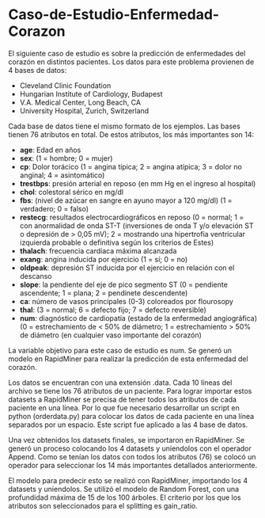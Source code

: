 # Caso-de-Estudio-Enfermedad-Corazon

El siguiente caso de estudio es sobre la predicción de enfermedades del corazón en distintos pacientes. Los datos para este problema provienen de 4 bases de datos:

<ul>
  <li>Cleveland Clinic Foundation</li>
  <li>Hungarian Institute of Cardiology, Budapest</li>
  <li>V.A. Medical Center, Long Beach, CA</li>
  <li>University Hospital, Zurich, Switzerland</li>
</ul>

Cada base de datos tiene el mismo formato de los ejemplos. Las bases tienen 76 atributos en total. De estos atributos, los más importantes son 14:

<ul>
  <li><b>age</b>: Edad en años</li>
  <li><b>sex</b>: (1 = hombre; 0 = mujer)</li>
  <li><b>cp</b>: Dolor torácico (1 = angina típica; 2 = angina atípica; 3 = dolor no anginal; 4 = asintomático)</li>
  <li><b>trestbps</b>: presión arterial en reposo (en mm Hg en el ingreso al hospital)</li>
  <li><b>chol</b>: colestoral sérico en mg/dl</li>
  <li><b>fbs</b>: (nivel de azúcar en sangre en ayuno mayor a 120 mg/dl) (1 = verdadero; 0 = falso)
  <li><b>restecg</b>: resultados electrocardiográficos en reposo (0 = normal; 1 = con anormalidad de onda ST-T (inversiones de onda T y/o elevación ST o depresión de > 0,05 mV); 2 = mostrando una hipertrofia ventricular izquierda probable o definitiva según los criterios de Estes)</li>
  <li><b>thalach</b>: frecuencia cardíaca máxima alcanzada</li>
  <li><b>exang</b>: angina inducida por ejercicio (1 = sí; 0 = no)</li>
  <li><b>oldpeak</b>: depresión ST inducida por el ejercicio en relación con el descanso</li>
  <li><b>slope</b>: la pendiente del eje de pico segmento ST (0 = pendiente ascendente; 1 = plana; 2 = pendinete descendente)</li>
  <li><b>ca</b>: número de vasos principales (0-3) coloreados por flourosopy</li>
  <li><b>thal</b>: (3 = normal; 6 = defecto fijo; 7 = defecto reversible)</li>
  <li><b>num</b>: diagnóstico de cardiopatía (estado de la enfermedad angiográfica) (0 = estrechamiento de < 50% de diámetro; 1 = estrechamiento > 50% de diámetro (en cualquier vaso importante del corazón)
</ul>

La variable objetivo para este caso de estudio es num. Se generó un modelo en RapidMiner para realizar la predicción de esta enfermedad del corazón.

Los datos se encuentran con una extensión .data. Cada 10 líneas del archivo se tiene los 76 atributos de un paciente. Para lograr importar estos datasets a RapidMiner se precisa de tener todos los atributos de cada paciente en una línea. Por lo que fue necesario desarrollar un script en python (orderdata.py) para colocar los datos de cada paciente en una línea separados por un espacio. Este script fue aplicado a las 4 base de datos.

Una vez obtenidos los datasets finales, se importaron en RapidMiner. Se generó un proceso colocando los 4 datasets y uniendolos con el operador Append. Como se tenían los datos con todos los atributos (76) se colocó un operador para seleccionar los 14 más importantes detallados anteriormente.

El modelo para predecir esto se realizó con RapidMiner, importando los 4 datasets y uniendolos. Se utilizó el modelo de Random Forest, con una profundidad máxima de 15 de los 100 árboles. El criterio por los que los atributos son seleccionados para el splitting es gain_ratio.
